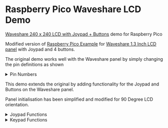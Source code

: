 # Raspberry Pico Waveshare LCD Demo
[Waveshare 240 x 240 LCD with Joypad + Buttons](Pico-LCD-1.3-1.jpg) demo for Raspberry Pico

Modified version of [Raspberry Pico Example](https://github.com/raspberrypi/pico-examples/tree/master/pio/st7789_lcd) for
[Waveshare 1.3 Inch LCD panel](https://www.waveshare.com/wiki/Pico-LCD-1.3) with Joypad and 4 buttons.

The original demo works well with the Waveshare panel by simply changing the pin definitions as shown

<details><summary>Pin Numbers</summary>
<p>
  
| Function   | Original Demo Pin | Waveshare Panel Pin | 
|------------|:-----------------:| :------------------:|
| `DC`       |        3          |         8           |
| `CS`       |        2          |         9           |
| `CLK`      |        1          |         10          |
| `DIN`      |        0          |         11          |
| `RESET`    |        4          |         12          |
| `BL`       |        5          |         13          |

</p>
</details>

This demo extends the original by adding functionality for the Joypad and Buttons on the Waveshare panel.

Panel initialisation has been simplified and modified for 90 Degree LCD orientation.


<details><summary>Joypad Functions</summary>
<p>

| Joypad     | Function              |
|------------|-----------------------|
| `UP`       |  Static Image - Up    |
| `DOWN`     |  Static Image - Down  |
| `LEFT`     |  Static Image - Left  |
| `RIGHT`    |  Static Image - Right |
| `CENTRE`   |  (Re)Start Animation  | 

</p>
</details>

<details><summary>Keypad Functions</summary>
<p>

| Keypad     | Function              |
|:----------:|-----------------------|
| `A`        | Speed up / slow down  |
| `B`        | Slow down / speed up  |
| `X`        | Stop Animation        |
| `Y`        | Animation Direction   |

</p>
</details>





